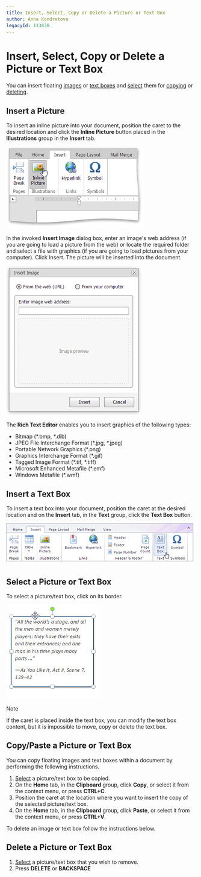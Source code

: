```yaml
---
title: Insert, Select, Copy or Delete a Picture or Text Box
author: Anna Kondratova
legacyId: 113838
---
```

# Insert, Select, Copy or Delete a Picture or Text Box
You can insert floating [images](#image) or [text boxes](#textbox) and  [select](#select) them for [copying](#copy) or [deleting](#delete).

## <a name="image"/>Insert a Picture
To insert an inline picture into your document, position the caret to the desired location and click the **Inline Picture** button placed in the **Illustrations** group in the **Insert** tab.

![EUD_ASPxRichEdit_Insert_InsertInlinePicture](../../../images/img117833.png)

In the invoked **Insert Image** dialog box, enter an image's web address (if you are going to load a picture from the web) or locate the required folder and select a file with graphics (if you are going to load pictures from your computer). Click Insert. The picture will be inserted into the document.

![EUD_ASPxRichEdit_Insert_InsertPictureDialog](../../../images/img117834.png)

The **Rich Text Editor** enables you to insert graphics of the following types:
* Bitmap (*.bmp, *.dib)
* JPEG File Interchange Format (*.jpg, *.jpeg)
* Portable Network Graphics (*.png)
* Graphics Interchange Format (*.gif)
* Tagged Image Format (*.tif, *.tiff)
* Microsoft Enhanced Metafile (*.emf)
* Windows  Metafile (*.wmf)

## <a name="textbox"/>Insert a Text Box
To insert a text box into your document, position the caret at the desired location and on the **Insert** tab, in the **Text** group, click the **Text Box** button.

![EUD_RichEdit_InsertTextBox](../../../images/img128945.png)

## <a name="select"/>Select a Picture or Text Box
To select a picture/text box, click on its border.

![EUD_RichEdit_SelectTextBox](../../../images/img128947.png)

> [!NOTE]
> If the caret is placed inside the text box, you can modify the text box content, but it is impossible to move, copy or delete the text box.

## <a name="copy"/>Copy/Paste a Picture or Text Box
You can copy floating images and text boxes within a document by performing the following instructions.
1. [Select](#select) a picture/text box to be copied.
2. On the **Home** tab, in the **Clipboard** group, click **Copy**, or select it from the context menu, or press **CTRL+C**.
3. Position the caret at the location where you want to insert the copy of the selected picture/text box.
4. On the **Home** tab, in the **Clipboard** group, click **Paste**, or select it from the context menu, or press **CTRL+V**.

To delete an image or text box follow the instructions below.

## <a name="delete"/>Delete a Picture or Text Box
1. [Select](#select) a picture/text box that you wish to remove.
2. Press **DELETE** or **BACKSPACE**